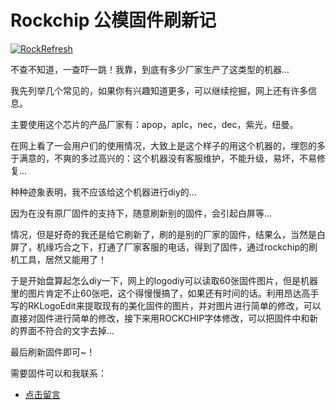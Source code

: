 # Rockchip 公模固件刷新记

[![RockRefresh](https://attachment.soulteary.com/2007/08/31/RockRefresh.gif "RockRefresh")](https://attachment.soulteary.com/2007/08/31/RockRefresh.gif)

不查不知道，一查吓一跳！我靠，到底有多少厂家生产了这类型的机器...

我先列举几个常见的，如果你有兴趣知道更多，可以继续挖掘，网上还有许多信息。

主要使用这个芯片的产品厂家有：apop，aplc，nec，dec，紫光，纽曼。

在网上看了一会用户们的使用情况，大致上是这个样子的用这个机器的，埋怨的多于满意的，不爽的多过高兴的：这个机器没有客服维护，不能升级，易坏，不易修复...

种种迹象表明，我不应该给这个机器进行diy的...

因为在没有原厂固件的支持下，随意刷新别的固件，会引起白屏等...

情况，但是好奇的我还是给它刷新了，刷的是别的厂家的固件，结果么，当然是白屏了，机缘巧合之下，打通了厂家客服的电话，得到了固件，通过rockchip的刷机工具，居然又能用了！

于是开始盘算起怎么diy一下，网上的logodiy可以读取60张固件图片，但是机器里的图片肯定不止60张吧，这个得慢慢搞了，如果还有时间的话。利用昂达高手写的RKLogoEdit来提取现有的美化固件的图片，并对图片进行简单的修改，可以直接对固件进行简单的修改，接下来用ROCKCHIP字体修改，可以把固件中和新的界面不符合的文字去掉...

最后刷新固件即可~！

需要固件可以和我联系：

- [点击留言](http://promiseforever.com/contact)

